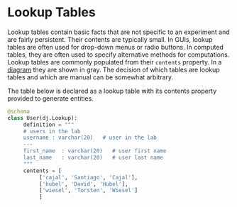 # Lookup Tables

Lookup tables contain basic facts that are not specific to an experiment and are fairly 
persistent.
Their contents are typically small.
In GUIs, lookup tables are often used for drop-down menus or radio buttons.
In computed tables, they are often used to specify alternative methods for computations.
Lookup tables are commonly populated from their `contents` property.
In a [diagram](../diagrams.md) they are shown in gray.
The decision of which tables are lookup tables and which are manual can be somewhat 
arbitrary.

The table below is declared as a lookup table with its contents property provided to 
generate entities.

```python
@schema
class User(dj.Lookup):
     definition = """
     # users in the lab
     username : varchar(20)   # user in the lab
     ---
     first_name  : varchar(20)   # user first name
     last_name   : varchar(20)   # user last name
     """
     contents = [
          ['cajal', 'Santiago', 'Cajal'],
          ['hubel', 'David', 'Hubel'],
          ['wiesel', 'Torsten', 'Wiesel']
          ]
```
